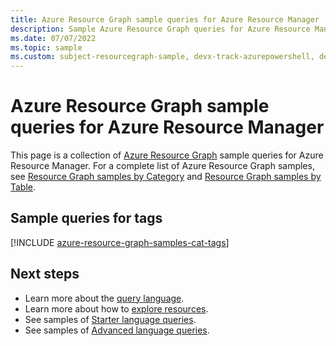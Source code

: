 ```yaml
---
title: Azure Resource Graph sample queries for Azure Resource Manager
description: Sample Azure Resource Graph queries for Azure Resource Manager showing use of resource types and tables to access Azure Resource Manager related resources and properties.
ms.date: 07/07/2022
ms.topic: sample
ms.custom: subject-resourcegraph-sample, devx-track-azurepowershell, devx-track-arm-template
---
```

# Azure Resource Graph sample queries for Azure Resource Manager

This page is a collection of [Azure Resource Graph](../../governance/resource-graph/overview.md)
sample queries for Azure Resource Manager. For a complete list of Azure Resource Graph samples, see
[Resource Graph samples by Category](../../governance/resource-graph/samples/samples-by-category.md)
and [Resource Graph samples by Table](../../governance/resource-graph/samples/samples-by-table.md).

## Sample queries for tags

[!INCLUDE [azure-resource-graph-samples-cat-tags](../../../includes/resource-graph/samples/bycat/tags.md)]

## Next steps

- Learn more about the [query language](../../governance/resource-graph/concepts/query-language.md).
- Learn more about how to [explore resources](../../governance/resource-graph/concepts/explore-resources.md).
- See samples of [Starter language queries](../../governance/resource-graph/samples/starter.md).
- See samples of [Advanced language queries](../../governance/resource-graph/samples/advanced.md).
